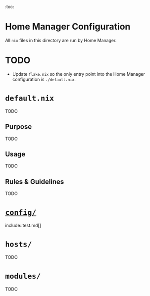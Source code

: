 :toc:

# Home Manager Configuration

All `nix` files in this directory are run by Home Manager.

# TODO

- Update `flake.nix` so the only entry point into the Home Manager configuration is `./default.nix`.

# `default.nix`

TODO

## Purpose

TODO

## Usage

TODO

## Rules & Guidelines

TODO

# [`config/`](./config/README.md)

include::test.md[]

# `hosts/`

TODO

# `modules/`

TODO


